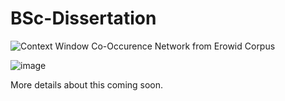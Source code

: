 # BSc-Dissertation

<img src="/repository/assets/Graph1.svg" alt="Context Window Co-Occurence Network from Erowid Corpus" title="Context Window Co-Occurence Network from Erowid Corpus">

![image](https://user-images.githubusercontent.com/107996462/206631309-72456e73-12f9-4370-ac04-d76459e46af0.png)


More details about this coming soon. 
